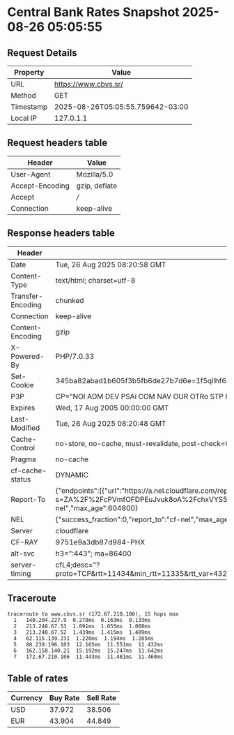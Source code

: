 # Central Bank Rates Snapshot 2025-08-26 05:05:55
## Request Details

| Property | Value |
|----------|-------|
| URL | https://www.cbvs.sr/ |
| Method | GET |
| Timestamp | 2025-08-26T05:05:55.759642-03:00 |
| Local IP | 127.0.1.1 |
    
## Request headers table

| Header | Value |
|--------|-------|
| User-Agent | Mozilla/5.0 |
| Accept-Encoding | gzip, deflate |
| Accept | */* |
| Connection | keep-alive |

    
## Response headers table
| Header | Value |
|--------|-------|
| Date | Tue, 26 Aug 2025 08:20:58 GMT |
| Content-Type | text/html; charset=utf-8 |
| Transfer-Encoding | chunked |
| Connection | keep-alive |
| Content-Encoding | gzip |
| X-Powered-By | PHP/7.0.33 |
| Set-Cookie | 345ba82abad1b605f3b5fb6de27b7d6e=1f5qllhf6p9q6lqa195t37pgt0; path=/; HttpOnly |
| P3P | CP="NOI ADM DEV PSAi COM NAV OUR OTRo STP IND DEM" |
| Expires | Wed, 17 Aug 2005 00:00:00 GMT |
| Last-Modified | Tue, 26 Aug 2025 08:20:48 GMT |
| Cache-Control | no-store, no-cache, must-revalidate, post-check=0, pre-check=0 |
| Pragma | no-cache |
| cf-cache-status | DYNAMIC |
| Report-To | {"endpoints":[{"url":"https:\/\/a.nel.cloudflare.com\/report\/v4?s=ZA%2F%2FcPVmfOFDPEuJvuk8oA%2FchxVYS5zE6Pk%2B6453HT4meI5yzCiAclR1qIdugWdgjGm2n2FeGNwTKLx%2FWZ7dMojN4T5E9B2fWGRYHcIu04SUL3tnDAcGmAPrIevZmQ%3D%3D"}],"group":"cf-nel","max_age":604800} |
| NEL | {"success_fraction":0,"report_to":"cf-nel","max_age":604800} |
| Server | cloudflare |
| CF-RAY | 9751e9a3db87d984-PHX |
| alt-svc | h3=":443"; ma=86400 |
| server-timing | cfL4;desc="?proto=TCP&rtt=11434&min_rtt=11335&rtt_var=4322&sent=4&recv=6&lost=0&retrans=0&sent_bytes=2829&recv_bytes=750&delivery_rate=255491&cwnd=252&unsent_bytes=0&cid=4327a1031611458f&ts=3976&x=0" |

## Traceroute 

```
traceroute to www.cbvs.sr (172.67.210.106), 15 hops max
  1   140.204.227.9  0.278ms  0.163ms  0.133ms 
  2   213.248.67.53  1.091ms  1.055ms  1.008ms 
  3   213.248.67.52  1.439ms  1.415ms  1.489ms 
  4   62.115.139.231  1.226ms  1.194ms  1.265ms 
  5   80.239.196.103  12.165ms  11.551ms  11.432ms 
  6   162.158.140.21  15.192ms  15.247ms  11.642ms 
  7   172.67.210.106  11.443ms  11.481ms  11.460ms 

```


## Table of rates

| Currency | Buy Rate | Sell Rate |
|----------|----------|-----------|
| USD | 37.972 | 38.506 |
| EUR | 43.904 | 44.849 |
